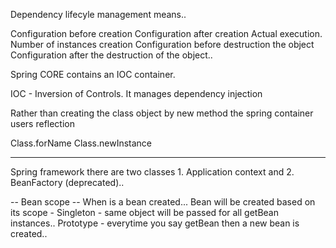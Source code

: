 Dependency lifecyle management means..

Configuration before creation
Configuration after creation
Actual execution.
Number of instances creation
Configuration before destruction the object
Configuration after the destruction of the object..
 

Spring CORE contains an IOC container.

IOC - Inversion of Controls.
It manages dependency injection 

Rather than creating the class object by new method the spring container users reflection

Class.forName
Class.newInstance 

------------------------------------------------

Spring framework there are two classes 1. Application context and 2. BeanFactory (deprecated)..

-- Bean scope --
When is a bean created...
Bean will be created based on its scope - 
Singleton - same object will be passed for all getBean instances..
Prototype - everytime you say getBean then a new bean is created..
